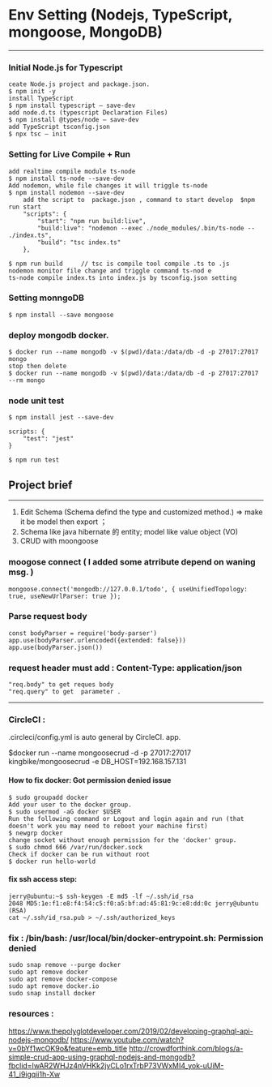 # Env Setting (Nodejs, TypeScript, mongoose, MongoDB) 
---
### Initial Node.js for Typescript
    ceate Node.js project and package.json.
    $ npm init -y
    install TypeScript
    $ npm install typescript — save-dev
    add node.d.ts (typescript Declaration Files)
    $ npm install @types/node — save-dev
    add TypeScript tsconfig.json
    $ npx tsc — init
### Setting for Live Compile + Run
    add realtime compile module ts-node
    $ npm install ts-node --save-dev
    Add nodemon, while file changes it will triggle ts-node
    $ npm install nodemon --save-dev
        add the script to  package.json , command to start develop  $npm run start 
        "scripts": {
            "start": "npm run build:live",
            "build:live": "nodemon --exec ./node_modules/.bin/ts-node -- ./index.ts",
            "build": "tsc index.ts"
        },

    $ npm run build     // tsc is compile tool compile .ts to .js 
    nodemon monitor file change and triggle command ts-nod e
    ts-node compile index.ts into index.js by tsconfig.json setting

### Setting monngoDB  
    $ npm install --save mongoose

### deploy mongodb docker.
    $ docker run --name mongodb -v $(pwd)/data:/data/db -d -p 27017:27017 mongo
    stop then delete
    $ docker run --name mongodb -v $(pwd)/data:/data/db -d -p 27017:27017 --rm mongo

### node unit test
    $ npm install jest --save-dev
    
    scripts: {
        "test": "jest"
    }
    
    $ npm run test 

## Project brief 
---
1. Edit Schema (Schema defind the type and customized  method.)   => make it be model then export ；  
2. Schema like  java hibernate 的 entity; model like value object (VO)
3. CRUD with moongoose 

### moogose connect ( I added some atrribute depend on waning msg. )
    mongoose.connect('mongodb://127.0.0.1/todo', { useUnifiedTopology: true, useNewUrlParser: true });

### Parse request body 
    const bodyParser = require('body-parser')
    app.use(bodyParser.urlencoded({extended: false}))
    app.use(bodyParser.json())

### request header must add :  Content-Type: application/json
    "req.body" to get reques body
    "req.query" to get  parameter .

---

### CircleCI :
.circleci/config.yml  is  auto general by CircleCI. app.

$docker run --name mongoosecrud -d -p 27017:27017 kingbike/mongoosecrud -e DB_HOST=192.168.157.131

#### How to fix docker: Got permission denied issue
    $ sudo groupadd docker
    Add your user to the docker group.
    $ sudo usermod -aG docker $USER
    Run the following command or Logout and login again and run (that doesn't work you may need to reboot your machine first)
    $ newgrp docker
    change socket without enough permission for the 'docker' group.
    $ sudo chmod 666 /var/run/docker.sock
    Check if docker can be run without root
    $ docker run hello-world

#### fix ssh access step: 
    jerry@ubuntu:~$ ssh-keygen -E md5 -lf ~/.ssh/id_rsa
    2048 MD5:1e:f1:e8:f4:54:c5:f0:a5:bf:ad:45:81:9c:e8:dd:0c jerry@ubuntu (RSA)
    cat ~/.ssh/id_rsa.pub > ~/.ssh/authorized_keys

###  fix :  /bin/bash: /usr/local/bin/docker-entrypoint.sh: Permission denied
    sudo snap remove --purge docker
    sudo apt remove docker
    sudo apt remove docker-compose
    sudo apt remove docker.io
    sudo snap install docker


### resources :
https://www.thepolyglotdeveloper.com/2019/02/developing-graphql-api-nodejs-mongodb/
https://www.youtube.com/watch?v=0bYf1wcOK9o&feature=emb_title
http://crowdforthink.com/blogs/a-simple-crud-app-using-graphql-nodejs-and-mongodb?fbclid=IwAR2WHJz4nVHKk2jvCLo1rxTrbP73VWxMI4_yok-uUiM-41_i9igqii1h-Xw